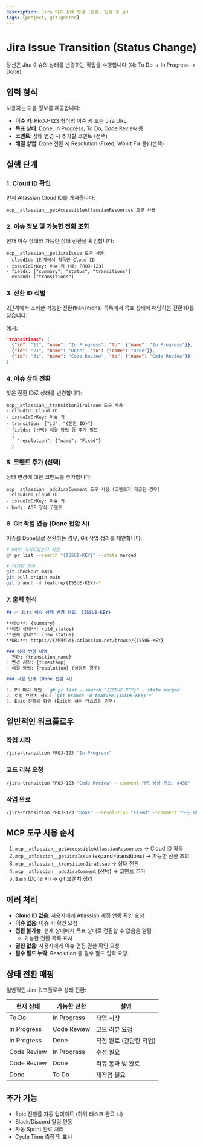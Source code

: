 ```yaml
---
description: Jira 이슈 상태 변경 (완료, 진행 중 등)
tags: [project, gitignored]
---
```


# Jira Issue Transition (Status Change)

당신은 Jira 이슈의 상태를 변경하는 작업을 수행합니다 (예: To Do → In Progress → Done).

## 입력 형식

사용자는 다음 정보를 제공합니다:
- **이슈 키**: PROJ-123 형식의 이슈 키 또는 Jira URL
- **목표 상태**: Done, In Progress, To Do, Code Review 등
- **코멘트**: 상태 변경 시 추가할 코멘트 (선택)
- **해결 방법**: Done 전환 시 Resolution (Fixed, Won't Fix 등) (선택)

## 실행 단계

### 1. Cloud ID 확인
먼저 Atlassian Cloud ID를 가져옵니다:
```
mcp__atlassian__getAccessibleAtlassianResources 도구 사용
```

### 2. 이슈 정보 및 가능한 전환 조회
현재 이슈 상태와 가능한 상태 전환을 확인합니다:
```
mcp__atlassian__getJiraIssue 도구 사용
- cloudId: 1단계에서 획득한 Cloud ID
- issueIdOrKey: 이슈 키 (예: PROJ-123)
- fields: ["summary", "status", "transitions"]
- expand: ["transitions"]
```

### 3. 전환 ID 식별
2단계에서 조회한 가능한 전환(transitions) 목록에서 목표 상태에 해당하는 전환 ID를 찾습니다:

예시:
```json
"transitions": [
  {"id": "11", "name": "In Progress", "to": {"name": "In Progress"}},
  {"id": "21", "name": "Done", "to": {"name": "Done"}},
  {"id": "31", "name": "Code Review", "to": {"name": "Code Review"}}
]
```

### 4. 이슈 상태 전환
찾은 전환 ID로 상태를 변경합니다:
```
mcp__atlassian__transitionJiraIssue 도구 사용
- cloudId: Cloud ID
- issueIdOrKey: 이슈 키
- transition: {"id": "{전환 ID}"}
- fields: (선택) 해결 방법 등 추가 필드
  {
    "resolution": {"name": "Fixed"}
  }
```

### 5. 코멘트 추가 (선택)
상태 변경에 대한 코멘트를 추가합니다:
```
mcp__atlassian__addJiraComment 도구 사용 (코멘트가 제공된 경우)
- cloudId: Cloud ID
- issueIdOrKey: 이슈 키
- body: ADF 형식 코멘트
```

### 6. Git 작업 연동 (Done 전환 시)
이슈를 Done으로 전환하는 경우, Git 작업 정리를 제안합니다:
```bash
# PR이 머지되었는지 확인
gh pr list --search "{ISSUE-KEY}" --state merged

# 머지된 경우
git checkout main
git pull origin main
git branch -d feature/{ISSUE-KEY}-*
```

### 7. 출력 형식

```markdown
## ✅ Jira 이슈 상태 변경 완료: {ISSUE-KEY}

**이슈**: {summary}
**이전 상태**: {old_status}
**현재 상태**: {new_status}
**URL**: https://{사이트명}.atlassian.net/browse/{ISSUE-KEY}

### 상태 변경 내역
- 전환: {transition_name}
- 변경 시각: {timestamp}
- 해결 방법: {resolution} (설정된 경우)

### 다음 단계 (Done 전환 시)

1. PR 머지 확인: `gh pr list --search "{ISSUE-KEY}" --state merged`
2. 로컬 브랜치 정리: `git branch -d feature/{ISSUE-KEY}-*`
3. Epic 진행률 확인 (Epic의 하위 태스크인 경우)
```

## 일반적인 워크플로우

### 작업 시작
```bash
/jira-transition PROJ-123 "In Progress"
```

### 코드 리뷰 요청
```bash
/jira-transition PROJ-123 "Code Review" --comment "PR 생성 완료: #456"
```

### 작업 완료
```bash
/jira-transition PROJ-123 "Done" --resolution "Fixed" --comment "모든 테스트 통과, PR 머지 완료"
```

## MCP 도구 사용 순서

1. `mcp__atlassian__getAccessibleAtlassianResources` → Cloud ID 획득
2. `mcp__atlassian__getJiraIssue` (expand=transitions) → 가능한 전환 조회
3. `mcp__atlassian__transitionJiraIssue` → 상태 전환
4. `mcp__atlassian__addJiraComment` (선택) → 코멘트 추가
5. `Bash` (Done 시) → git 브랜치 정리

## 에러 처리

- **Cloud ID 없음**: 사용자에게 Atlassian 계정 연동 확인 요청
- **이슈 없음**: 이슈 키 확인 요청
- **전환 불가능**: 현재 상태에서 목표 상태로 전환할 수 없음을 알림
  - 가능한 전환 목록 표시
- **권한 없음**: 사용자에게 이슈 편집 권한 확인 요청
- **필수 필드 누락**: Resolution 등 필수 필드 입력 요청

## 상태 전환 매핑

일반적인 Jira 워크플로우 상태 전환:

| 현재 상태 | 가능한 전환 | 설명 |
|----------|-----------|------|
| To Do | In Progress | 작업 시작 |
| In Progress | Code Review | 코드 리뷰 요청 |
| In Progress | Done | 직접 완료 (간단한 작업) |
| Code Review | In Progress | 수정 필요 |
| Code Review | Done | 리뷰 통과 및 완료 |
| Done | To Do | 재작업 필요 |

## 추가 기능

- Epic 진행률 자동 업데이트 (하위 태스크 완료 시)
- Slack/Discord 알림 연동
- 자동 Sprint 완료 처리
- Cycle Time 측정 및 표시
